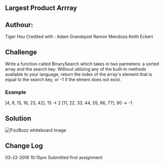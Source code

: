 ## Largest Product Arrray

## Authour: 
Tiger Hsu
Credited with :
Adam Grandquist
Ramon Mendoza
Keith Eckert

## Challenge
Write a function called BinarySearch which takes in two parmeters: a sorted array and the search key. Without utilizing any of the built-in methods available to your language, return the index of the array's element that is equal to the search key, or -1 if the elment does not exist.

### Example
[4, 8, 15, 16, 23, 42], 15       -> 2
    [11, 22, 33, 44, 55, 66, 77], 90 -> -1

## Solution
![FizzBuzz whiteboard image](../../assets/FizzBuzz.PNG)

## Change Log

03-22-2016 10:15pm Submitted first assignment 
